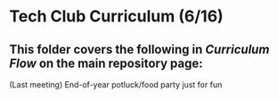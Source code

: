 # Tech Club Curriculum (6/16)

## This folder covers the following in *Curriculum Flow* on the main repository page:
(Last meeting) End-of-year potluck/food party just for fun
